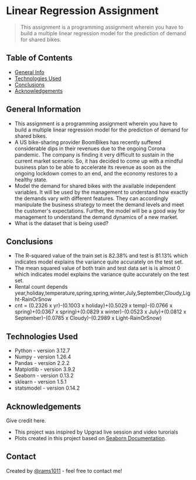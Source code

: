 # Linear Regression Assignment
> This assignment is a programming assignment wherein you have to build a multiple linear regression model for the prediction of demand for shared bikes.


## Table of Contents
* [General Info](#general-information)
* [Technologies Used](#technologies-used)
* [Conclusions](#conclusions)
* [Acknowledgements](#acknowledgements)

## General Information
- This assignment is a programming assignment wherein you have to build a multiple linear regression model for the prediction of demand for shared bikes.
- A US bike-sharing provider BoomBikes has recently suffered considerable dips in their revenues due to the ongoing Corona pandemic. The company is finding it very difficult to sustain in the current market scenario. So, it has decided to come up with a mindful business plan to be able to accelerate its revenue as soon as the ongoing lockdown comes to an end, and the economy restores to a healthy state. 
- Model the demand for shared bikes with the available independent variables. It will be used by the management to understand how exactly the demands vary with different features. They can accordingly manipulate the business strategy to meet the demand levels and meet the customer's expectations. Further, the model will be a good way for management to understand the demand dynamics of a new market. 
- What is the dataset that is being used?


## Conclusions
- The R-squared value of the train set is 82.38% and test is 81.13% which indicates model explains the variance quite accurately on the test set.
- The mean squared value of both train and test data set is is almost 0 which indicates model explains the variance quite accurately on the test set.
- Rental count depends year,holiday,temperature,spring,spring,winter,July,September,Cloudy,Light-RainOrSnow
- cnt = (0.2326 x yr)-(0.1003 x holiday)+(0.5029 x temp)-(0.0766 x spring)+(0.0367 x spring)+(0.0829 x winter)-(0.0523 x July)+(0.0812 x September)-(0.0785 x Cloudy)-(0.2989 x Light-RainOrSnow)


## Technologies Used
- Python 	 - version 3.12.7
- Numpy  	 - version 1.26.4
- Pandas 	 - version 2.2.2
- Matplotlib - version 3.9.2
- Seaborn  	 - version 0.13.2
- sklearn    - version 1.5.1
- statsmodel - version 0.14.2


## Acknowledgements
Give credit here.
- This project was inspired by Upgrad live session and video turorials
- Plots created in this project based on [Seaborn Documentation](https://seaborn.pydata.org/api.html).


## Contact
Created by [@rams1011](https://github.com/rams1011/) - feel free to contact me!
